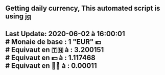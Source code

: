 ## Getting daily currency, This automated script is using [jq](https://stedolan.github.io/jq/)
## Last Update:  2020-06-02 à 16:00:01 </br># Monaie de base : 1 "EUR" 💶 </br> # Equivaut en 🇹🇳 à :  3.200151 </br> # Equivaut en 💵 à : 1.117468</br> # Equivaut en 🐱‍💻 à :  0.00011
